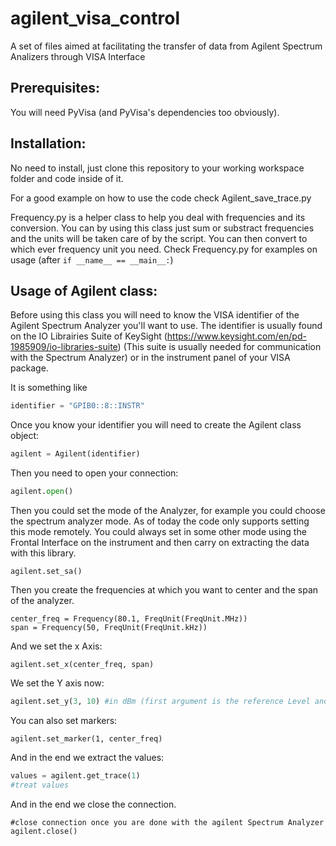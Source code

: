 # agilent_visa_control
A set of files aimed at facilitating the transfer of data from Agilent Spectrum Analizers through VISA Interface

## Prerequisites:

You will need PyVisa (and PyVisa's dependencies too obviously).

## Installation:

No need to install, just clone this repository to your working workspace folder and code inside of it.

For a good example on how to use the code check Agilent_save_trace.py

Frequency.py is a helper class to help you deal with frequencies and its conversion. You can by using this class just sum or substract frequencies and the units will be taken care of by the script. You can then convert to which ever frequency unit you need. Check Frequency.py for examples on usage (after  `` if __name__ == __main__: ``)

## Usage of Agilent class:

Before using this class you will need to know the VISA identifier of the Agilent Spectrum Analyzer you'll want to use.
The identifier is usually found on the IO Librairies Suite of KeySight (https://www.keysight.com/en/pd-1985909/io-libraries-suite) (This suite is usually needed for communication with the Spectrum Analyzer) or in the instrument panel of your VISA package.

It is something like 
```python
identifier = "GPIB0::8::INSTR"
```
Once you know your identifier you will need to create the Agilent class object:

```python
agilent = Agilent(identifier)
```
Then you need to open your connection:
```python
agilent.open()
```

Then you could set the mode of the Analyzer, for example you could choose the spectrum analyzer mode. As of today the code only supports setting this mode remotely. You could always set in some other mode using the Frontal Interface on the instrument and then carry on extracting the data with this library.

```
agilent.set_sa()
```
Then you create the frequencies at which you want to center and the span of the analyzer.
```
center_freq = Frequency(80.1, FreqUnit(FreqUnit.MHz))
span = Frequency(50, FreqUnit(FreqUnit.kHz))
```
And we set the x Axis:
```
agilent.set_x(center_freq, span)
```
We set the Y axis now:
```python
agilent.set_y(3, 10) #in dBm (first argument is the reference Level and the second one is the scale in dBm per Div.
```
You can also set markers:
```
agilent.set_marker(1, center_freq)
```
And in the end we extract the values:
```python
values = agilent.get_trace(1)
#treat values
```
And in the end we close the connection.
```
#close connection once you are done with the agilent Spectrum Analyzer
agilent.close()
```
